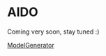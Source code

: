 # AIDO

Coming very soon, stay tuned :)

[ModelGenerator](https://github.com/genbio-ai/ModelGenerator)
